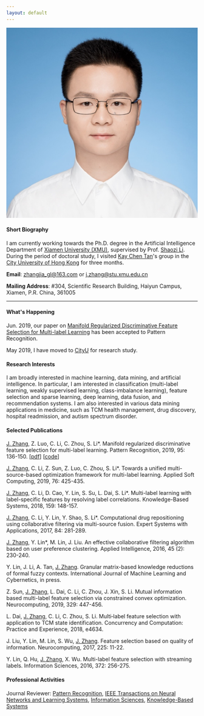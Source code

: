 ```yaml
---
layout: default 
---
```


<img class="profile-picture" src="jiazhang.jpg">

#### Short Biography

I am currently working towards the Ph.D. degree in the Artificial Intelligence Department of [Xiamen University (XMU)](https://www.xmu.edu.cn/), supervised by Prof. [Shaozi Li](http://imt.xmu.edu.cn/szdw.html). During the period of doctoral study, I visited [Kay Chen Tan](http://www.cityu.edu.hk/stfprofile/kaytan.htm)'s group in the [City University of Hong Kong](https://www.cityu.edu.hk/) for three months.

**Email**: [zhangjia_gl@163.com](mailto:zhangjia_gl@163.com) or [j.zhang@stu.xmu.edu.cn](mailto:j.zhang@stu.xmu.edu.cn)

**Mailing Address**: #304, Scientific Research Building, Haiyun Campus, Xiamen, P.R. China, 361005

---

#### What's Happening

Jun. 2019, our paper on [Manifold Regularized Discriminative Feature Selection for Multi-label Learning](https://www.sciencedirect.com/science/article/pii/S0031320319302341) has been accepted to Pattern Recognition.

May 2019, I have moved to [CityU](https://www.cityu.edu.hk/) for research study.

#### Research Interests

I am broadly interested in machine learning, data mining, and artificial intelligence. In particular, I am interested in classification (multi-label learning, weakly supervised learning, class-imbalance learning), feature selection and sparse learning, deep learning, data fusion, and recommendation systems. I am also interested in various data mining applications in medicine, such as TCM health management, drug discovery, hospital readmission, and autism spectrum disorder.

#### Selected Publications

<u>J. Zhang</u>, Z. Luo, C. Li, C. Zhou, S. Li\*. Manifold regularized discriminative feature selection for multi-label learning. Pattern Recognition, 2019, 95: 136-150. [[pdf](1-s2.0-S0031320319302341-main.pdf)] [[code](MDFS-master.zip)]

<u>J. Zhang</u>, C. Li, Z. Sun, Z. Luo, C. Zhou, S. Li\*. Towards a unified multi-source-based optimization framework for multi-label learning. Applied Soft Computing, 2019, 76: 425-435.

<u>J. Zhang</u>, C. Li, D. Cao, Y. Lin, S. Su, L. Dai, S. Li\*. Multi-label learning with label-specific features by resolving label correlations. Knowledge-Based Systems, 2018, 159: 148-157.

<u>J. Zhang</u>, C. Li, Y. Lin, Y. Shao, S. Li\*. Computational drug repositioning using collaborative filtering via multi-source fusion. Expert Systems with Applications, 2017, 84: 281-289.

<u>J. Zhang</u>, Y. Lin\*, M. Lin, J. Liu. An effective collaborative filtering algorithm based on user preference clustering. Applied Intelligence, 2016, 45 (2): 230-240.

Y. Lin, J. Li, A. Tan, <u>J. Zhang</u>. Granular matrix-based knowledge reductions of formal fuzzy contexts. International Journal of Machine Learning and Cybernetics, in press. 

Z. Sun, <u>J. Zhang</u>, L. Dai, C. Li, C. Zhou, J. Xin, S. Li. Mutual information based multi-label feature selection via constrained convex optimization. Neurocomputing, 2019, 329: 447-456. 

L. Dai, <u>J. Zhang</u>, C. Li, C. Zhou, S. Li. Multi‐label feature selection with application to TCM state identification. Concurrency and Computation: Practice and Experience, 2018, e4634. 

J. Liu, Y. Lin, M. Lin, S. Wu, <u>J. Zhang</u>. Feature selection based on quality of information. Neurocomputing, 2017, 225: 11-22. 

Y. Lin, Q. Hu, <u>J. Zhang</u>, X. Wu. Multi-label feature selection with streaming labels. Information Sciences, 2016, 372: 256-275.

#### Professional Activities

Journal Reviewer: [Pattern Recognition](https://www.journals.elsevier.com/pattern-recognition/), [IEEE Transactions on Neural Networks and Learning Systems](https://mc.manuscriptcentral.com/tnnls), [Information Sciences](https://www.journals.elsevier.com/information-sciences), [Knowledge-Based Systems](https://www.journals.elsevier.com/knowledge-based-systems)
